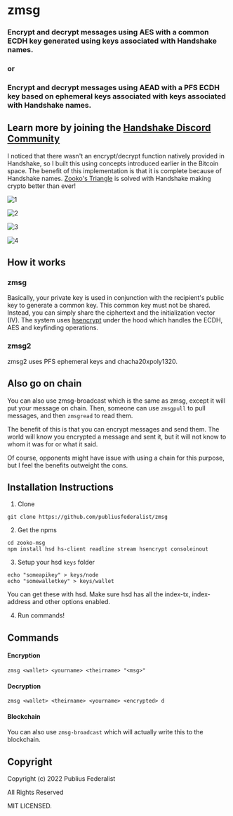 # zmsg
### Encrypt and decrypt messages using AES with a common ECDH key generated using keys associated with Handshake names.
### or
### Encrypt and decrypt messages using AEAD with a PFS ECDH key based on ephemeral keys associated with keys associated with Handshake names.

## Learn more by joining the [Handshake Discord Community](https://discord.gg/tXJ2UdGuda)

I noticed that there wasn't an encrypt/decrypt function natively provided in Handshake, so I built this using concepts introduced earlier in the Bitcoin space.  The benefit of this implementation is that it is complete because of Handshake names.  [Zooko's Triangle](https://en.wikipedia.org/wiki/Zooko%27s_triangle) is solved with Handshake making crypto better than ever!

![1](https://raw.githubusercontent.com/publiusfederalist/zooko-msg/master/1.png)

![2](https://raw.githubusercontent.com/publiusfederalist/zooko-msg/master/2.png)

![3](https://raw.githubusercontent.com/publiusfederalist/zooko-msg/master/3.png)

![4](https://raw.githubusercontent.com/publiusfederalist/zooko-msg/master/4.png)

## How it works

### zmsg 
Basically, your private key is used in conjunction with the recipient's public key to generate a common key.  This common key must not be shared.  Instead, you can simply share the ciphertext and the initialization vector (IV).  The system uses [hsencrypt](https://github.com/publiusfederalist/hsencrypt) under the hood which handles the ECDH, AES and keyfinding operations. 

### zmsg2
zmsg2 uses PFS ephemeral keys and chacha20xpoly1320.

## Also go on chain

You can also use zmsg-broadcast which is the same as zmsg, except it will put your message on chain.  Then, someone can use `zmsgpull` to pull messages, and then `zmsgread` to read them.

The benefit of this is that you can encrypt messages and send them.  The world will know you encrypted a message and sent it, but it will not know to whom it was for or what it said.

Of course, opponents might have issue with using a chain for this purpose, but I feel the benefits outweight the cons.

## Installation Instructions

1. Clone
```
git clone https://github.com/publiusfederalist/zmsg
```

2. Get the npms
```
cd zooko-msg
npm install hsd hs-client readline stream hsencrypt consoleinout
```

3. Setup your hsd `keys` folder
```
echo "someapikey" > keys/node
echo "somewalletkey" > keys/wallet
```
You can get these with hsd.  Make sure hsd has all the index-tx, index-address and other options enabled.

4. Run commands!

## Commands

#### Encryption
```
zmsg <wallet> <yourname> <theirname> "<msg>"
```

#### Decryption
```
zmsg <wallet> <theirname> <yourname> <encrypted> d
````

#### Blockchain

You can also use `zmsg-broadcast` which will actually write this to the blockchain.

## Copyright

Copyright (c) 2022 Publius Federalist

All Rights Reserved

MIT LICENSED.

